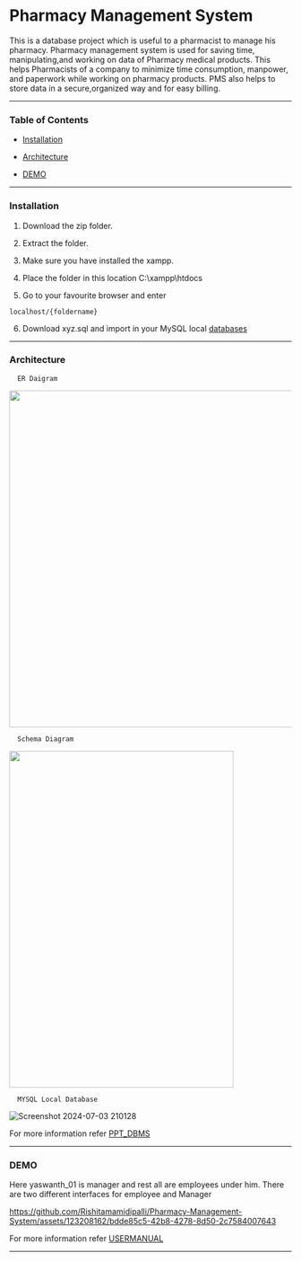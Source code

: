 # Pharmacy Management System
This is a database project which is useful to a pharmacist to manage his pharmacy. Pharmacy management system is used for saving time, manipulating,and working on data of Pharmacy medical products. This helps Pharmacists of a company to minimize time consumption, manpower, and paperwork while working on pharmacy products. PMS also helps to store data in a secure,organized way and for easy billing.
* * *
### Table of Contents 
- [Installation](#Installation)

- [Architecture](#Architecture)

- [DEMO](#DEMO)

* * *
### Installation
1. Download the zip folder.

2. Extract the folder.

3. Make sure you have installed the xampp.

4. Place the folder in this location C:\xampp\htdocs

5. Go to your favourite browser and enter
  ```
  localhost/{foldername}
```
6. Download xyz.sql and import in your MySQL local [databases](#http://localhost/phpmyadmin)
* * *
### Architecture
```
  ER Daigram
```
<img src="https://github.com/Rishitamamidipalli/Pharmacy-Management-System/assets/123208162/ffd5f2b4-8de6-4136-bab1-d4d5fd7649e1" width="1000" height="600"/>

```
  Schema Diagram
```
<img src="https://github.com/Rishitamamidipalli/Pharmacy-Management-System/assets/123208162/a675aa83-7d41-4711-a7f6-7551016a00ea" width="400" height="600"/>

```
  MYSQL Local Database
```
![Screenshot 2024-07-03 210128](https://github.com/Rishitamamidipalli/Pharmacy-Management-System/assets/123208162/2e1e34b6-d037-4849-9e0a-afc2a7df5492)

For more information refer [PPT_DBMS](<PPT_DBMS .pptx>)
* * *
### DEMO 
Here yaswanth_01 is manager and rest all are employees under him. There are two different interfaces for employee and Manager

https://github.com/Rishitamamidipalli/Pharmacy-Management-System/assets/123208162/bdde85c5-42b8-4278-8d50-2c7584007643

For more information refer [USERMANUAL](<USERMANUAL.docx>)
* * *
